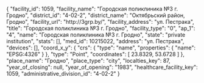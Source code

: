 {
    "facility_id": 1059,
    "facility_name": "Городская поликлиника №3 г. Гродно",
    "district_id": "4-02-2",
    "district_name": "Октябрьский район, Гродно",
    "facility_url": "http:\/\/3grp.by\/",
    "facility_address": "ул. Пестрака",
    "title": "Городская поликлиника №3 г. Гродно",
    "facility_type": "0",
    "ap_1": "4",
    "name": "Городская поликлиника №3 г. Гродно",
    "state": "private institution",
    "stats": [],
    "med_id": 10215022,
    "address": "ул. Пестрака",
    "devices": [],
    "coord_x_y": {
        "crs": {
            "type": "name",
            "properties": {
                "name": "EPSG:4326"
            }
        },
        "type": "Point",
        "coordinates": [
            23.8329,
            53.6728
        ]
    },
    "place_name": "Гродно",
    "place_type": "city",
    "localties_key": 87,
    "year_of_closing": null,
    "year_of_opening": "1983",
    "healthcare_facility_key": 1059,
    "administrative_division_id": "4-02-2"
}